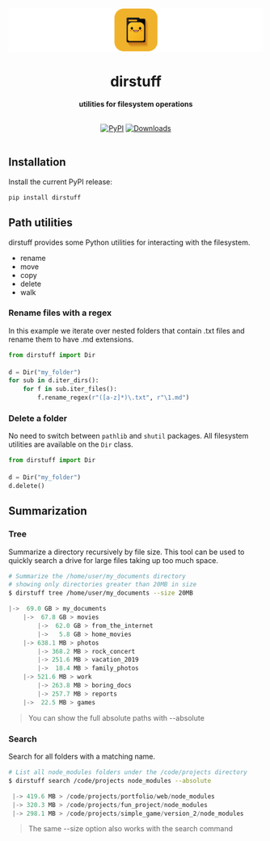 <div align="center">
  <img src="assets/dirstuff-banner.png">
  <h1>dirstuff</h1>

  <p>
    <strong>utilities for filesystem operations</strong>
  </p>

  <br>
  <div>
    <a href="https://badge.fury.io/py/dirstuff"><img src="https://badge.fury.io/py/dirstuff.svg" alt="PyPI"></a>
    <a href="https://pepy.tech/project/dirstuff"><img src="https://pepy.tech/badge/dirstuff" alt="Downloads"></a>
  </div>
  <br>
</div>

## Installation

Install the current PyPI release:

```bash
pip install dirstuff
```

## Path utilities

dirstuff provides some Python utilities for interacting with the filesystem.

- rename
- move
- copy
- delete
- walk

### Rename files with a regex

In this example we iterate over nested folders that contain .txt files and rename them to have .md extensions.

```python
from dirstuff import Dir

d = Dir("my_folder")
for sub in d.iter_dirs():
    for f in sub.iter_files():
        f.rename_regex(r"([a-z]*)\.txt", r"\1.md")
```

### Delete a folder

No need to switch between `pathlib` and `shutil` packages. All filesystem utilities are available on the `Dir` class.

```python
from dirstuff import Dir

d = Dir("my_folder")
d.delete()
```

## Summarization

### Tree

Summarize a directory recursively by file size. This tool can be used to quickly search a drive for large files taking up too much space.

```bash
# Summarize the /home/user/my_documents directory
# showing only directories greater than 20MB in size
$ dirstuff tree /home/user/my_documents --size 20MB
```

```python
|->  69.0 GB > my_documents
    |->  67.8 GB > movies
        |->  62.0 GB > from_the_internet
        |->   5.8 GB > home_movies
    |-> 638.1 MB > photos
        |-> 368.2 MB > rock_concert
        |-> 251.6 MB > vacation_2019
        |->  18.4 MB > family_photos
    |-> 521.6 MB > work
        |-> 263.8 MB > boring_docs
        |-> 257.7 MB > reports
    |->  22.5 MB > games
```

> You can show the full absolute paths with --absolute

### Search

Search for all folders with a matching name.

```bash
# List all node_modules folders under the /code/projects directory
$ dirstuff search /code/projects node_modules --absolute
```

```python
 |-> 419.6 MB > /code/projects/portfolio/web/node_modules
 |-> 320.3 MB > /code/projects/fun_project/node_modules
 |-> 298.1 MB > /code/projects/simple_game/version_2/node_modules
```

> The same --size option also works with the search command
